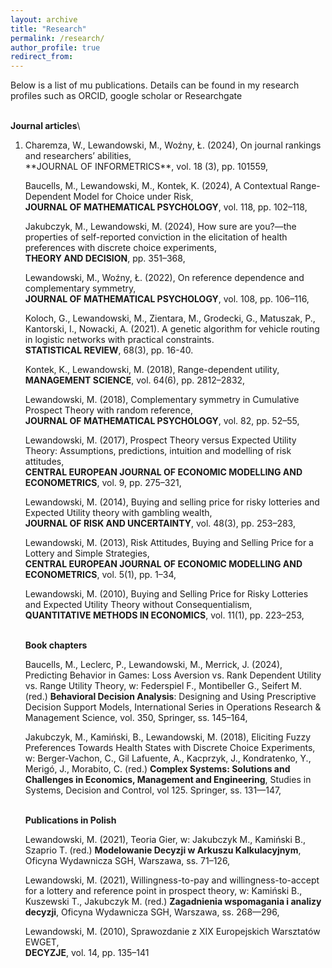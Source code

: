 ```yaml
---
layout: archive
title: "Research"
permalink: /research/
author_profile: true
redirect_from:
---
```


Below is a list of mu publications. Details can be found in my research profiles such as ORCID, google scholar or Researchgate

<br>**Journal articles**\

<ol>
<li> Charemza, W., Lewandowski, M., Woźny, Ł. (2024), On journal rankings and researchers’ abilities,
<br>**JOURNAL OF INFORMETRICS**, vol. 18 (3), pp. 101559,

Baucells, M., Lewandowski, M., Kontek, K. (2024), A Contextual Range-Dependent Model for Choice under Risk, 
<br>**JOURNAL OF MATHEMATICAL PSYCHOLOGY**, vol. 118, pp. 102–118,

Jakubczyk, M., Lewandowski, M. (2024), How sure are you?—the properties of self-reported conviction in the elicitation of health preferences with discrete choice experiments, 
<br>**THEORY AND DECISION**, pp. 351–368,

Lewandowski, M., Woźny, Ł. (2022), On reference dependence and complementary symmetry,
<br>**JOURNAL OF MATHEMATICAL PSYCHOLOGY**, vol. 108, pp. 106–116,

Koloch, G., Lewandowski, M., Zientara, M., Grodecki, G., Matuszak, P., Kantorski, I., Nowacki, A. (2021). A genetic algorithm for vehicle routing in logistic networks with practical constraints.
<br>**STATISTICAL REVIEW**, 68(3), pp. 16-40.

Kontek, K., Lewandowski, M. (2018), Range-dependent utility, 
<br>**MANAGEMENT SCIENCE**, vol. 64(6), pp. 2812–2832,

Lewandowski, M. (2018), Complementary symmetry in Cumulative Prospect Theory with random reference, 
<br>**JOURNAL OF MATHEMATICAL PSYCHOLOGY**, vol. 82, pp. 52–55,

Lewandowski, M. (2017), Prospect Theory versus Expected Utility Theory: Assumptions, predictions, intuition and modelling of risk attitudes, 
<br>**CENTRAL EUROPEAN JOURNAL OF ECONOMIC MODELLING AND ECONOMETRICS**, vol. 9, pp. 275–321,

Lewandowski, M. (2014), Buying and selling price for risky lotteries and Expected Utility theory with gambling wealth, 
<br>**JOURNAL OF RISK AND UNCERTAINTY**, vol. 48(3), pp. 253–283,

Lewandowski, M. (2013), Risk Attitudes, Buying and Selling Price for a Lottery and Simple Strategies, 
<br>**CENTRAL EUROPEAN JOURNAL OF ECONOMIC MODELLING AND ECONOMETRICS**, vol. 5(1), pp. 1–34,

Lewandowski, M. (2010), Buying and Selling Price for Risky Lotteries and Expected Utility Theory without Consequentialism, 
<br>**QUANTITATIVE METHODS IN ECONOMICS**, vol. 11(1), pp. 223–253,


<br>**Book chapters**

Baucells, M., Leclerc, P., Lewandowski, M., Merrick, J. (2024), Predicting Behavior in Games:
Loss Aversion vs. Rank Dependent Utility vs. Range Utility Theory, w: Federspiel F., Montibeller
G., Seifert M. (red.) **Behavioral Decision Analysis**: Designing and Using Prescriptive
Decision Support Models, International Series in Operations Research & Management Science,
vol. 350, Springer, ss. 145–164,

Jakubczyk, M., Kamiński, B., Lewandowski, M. (2018), Eliciting Fuzzy Preferences Towards 
Health States with Discrete Choice Experiments, w: Berger-Vachon, C., Gil Lafuente, A.,
Kacprzyk, J., Kondratenko, Y., Merigó, J., Morabito, C. (red.) **Complex Systems: Solutions
and Challenges in Economics, Management and Engineering**, Studies in Systems, Decision
and Control, vol 125. Springer, ss. 131—147,

<br>**Publications in Polish**

Lewandowski, M. (2021), Teoria Gier, w: Jakubczyk M., Kamiński B., Szaprio T. (red.) **Modelowanie
Decyzji w Arkuszu Kalkulacyjnym**, Oficyna Wydawnicza SGH, Warszawa, ss. 71–126,

Lewandowski, M. (2021), Willingness-to-pay and willingness-to-accept for a lottery and reference
point in prospect theory, w: Kamiński B., Kuszewski T., Jakubczyk M. (red.) **Zagadnienia
wspomagania i analizy decyzji**, Oficyna Wydawnicza SGH, Warszawa, ss. 268—296,

Lewandowski, M. (2010), Sprawozdanie z XIX Europejskich Warsztatów EWGET, 
<br>**DECYZJE**, vol. 14, pp. 135–141







